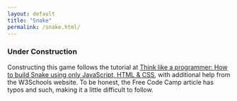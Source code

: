 ```yaml
---
layout: default
title: "Snake"
permalink: /snake.html/
---
```

<!-- HTML -->
<canvas id="gameCanvas" width="300" height="300"></canvas>

<h3>Under Construction</h3>
<p>
    Constructing this game follows the tutorial at <a href="https://www.freecodecamp.org/news/think-like-a-programmer-how-to-build-snake-using-only-javascript-html-and-css-7b1479c3339e">Think like a programmer: How to build Snake using only JavaScript, HTML & CSS</a>, with additional help from the W3Schools website. To be honest, the Free Code Camp article has typos and such, making it a little difficult to follow.
</p>

<!-- JavaScript -->
<!-- In the future, I should put this in its own JavaScript file. -->
<script>
    var c = document.getElementById("gameCanvas");
    var ctx = c.getContext("2d");
    let snake = [
        {x: 150, y: 150},
        {x: 140, y: 150},
        {x: 130, y: 150},
        {x: 120, y: 150},
        {x: 110, y: 150}
    ];
    clearCanvas();
    var dx = 10;
    var dy = 0;
    // advanceSnake();
    // dx = 0;
    // dy = -10 // This moves it upwards
    // advanceSnake();
    drawSnake();

    // Main function
    function main() {
        setTimeout(function onTick() {
            clearCanvas();
            advanceSnake();
            drawSnake();
            main();
        }, 100)
    }

    // Function for drawing the canvas, I guess?
    function clearCanvas() {
        ctx.fillStyle = "white";
        ctx.strokeStyle = "black";
        ctx.fillRect(0, 0, gameCanvas.width, gameCanvas.height);
        ctx.strokeRect(0, 0, gameCanvas.width, gameCanvas.height);
    }

    // Write the function for drawing the whole snake
    function drawSnake() {
        snake.forEach(drawSnakePart);
    }

    // Write function for drawing each part of the snake
    function drawSnakePart(snakePart) {
        ctx.fillStyle = 'lightgreen';
        ctx.strokeStyle = 'darkgreen';
        ctx.fillRect(snakePart.x, snakePart.y, 10, 10);
        ctx.strokeRect(snakePart.x, snakePart.y, 10, 10);
    }

    // Function for moving the snake
    function advanceSnake() {
        const head = {x: snake[0].x + dx, y: snake[0].y + dy};
        snake.unshift(head);
        snake.pop();
    }
</script>